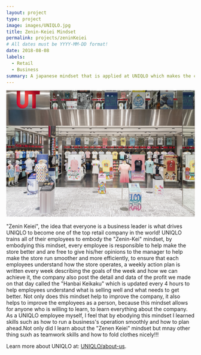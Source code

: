 ```yaml
---
layout: project
type: project
image: images/UNIQLO.jpg
title: Zenin-Keiei Mindset
permalink: projects/zeninKeiei
# All dates must be YYYY-MM-DD format!
date: 2018-08-08
labels:
  - Retail
  - Business
summary: A japanese mindset that is applied at UNIQLO which makes the company so successful
---
```


<img class="ui medium right floated rounded image" src="../images/uniqlo-store.jpg">

"Zenin Keiei", the idea that everyone is a business leader is what drives UNIQLO to become one of the top retail company in the world! UNIQLO trains all of their employees to embody the "Zenin-Kei" mindset, by embodying this mindset, every employee is responsible to help make the store better and are free to give his/her opinions to the manager to help make the store run smoother and more efficiently, to ensure that each employees understand how the store operates, a weekly action plan is written every week describing the goals of the week and how we can achieve it, the company also post the detail and data of the profit we made on that day called the "Hanbai Keikaku" which is updated every 4 hours to help employees understand what is selling well and what needs to get better. Not only does this mindset help to improve the company, it also helps to improve the employees as a person, because this mindset allows for anyone who is willing to learn, to learn everything about the company. As a UNIQLO employee myself, I feel that by ebodying this mindset I learned skills such as how to run a business's operation smoothly and how to plan ahead.Not only did I learn about the "Zenen Keiei" mindset but mnay other thing suxh as teamwork skills and how to fold clothes nicely!!!
 
Learn more about UNIQLO at: [UNIQLO/about-us](https://www.uniqlo.com/us/en/company/about-uniqlo-us.html).
